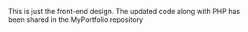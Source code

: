 This is just the front-end design. The updated code along with PHP has been shared in the MyPortfolio repository
